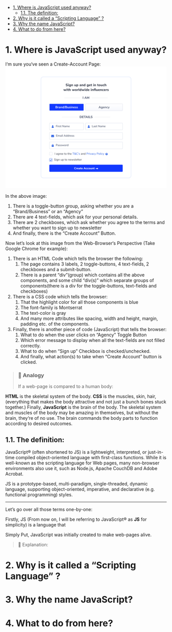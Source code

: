 - [1. Where is JavaScript used anyway?](#1-where-is-javascript-used-anyway)
  - [1.1. The definition:](#11-the-definition)
- [2. Why is it called a “Scripting Language” ?](#2-why-is-it-called-a-scripting-language-)
- [3. Why the name JavaScript?](#3-why-the-name-javascript)
- [4. What to do from here?](#4-what-to-do-from-here)

# 1. Where is JavaScript used anyway?

I‘m sure you‘ve seen a Create-Account Page: ![Login UI Page](./media/UI_1.jpg)

In the above image:

1. There is a toggle-button group, asking whether you are a “Brand/Business” or
   an “Agency”
2. There are 4 text-fields, which ask for your personal details.
3. There are 2 checkboxes, which ask whether you agree to the terms and whether
   you want to sign up to newsletter
4. And finally, there is the “Create Account” Button.

Now let’s look at this image from the Web-Browser‘s Perspective (Take Google
Chrome for example):

1. There is an HTML Code which tells the browser the following:
   1. The page contains 3 labels, 2 toggle-buttons, 4 text-fields, 2 checkboxes
      and a submit-button.
   2. There is a parent “div”(group) which contains all the above components,
      and some child “div(s)” which separate groups of components(there is a div
      for the toggle-buttons, text-fields and checkboxes)
2. There is a CSS code which tells the browser:
   1. That the highlight color for all those components is blue
   2. The font-family is Montserrat
   3. The text-color is gray
   4. And many more attributes like spacing, width and height, margin, padding
      etc. of the components.
3. Finally, there is another piece of code (JavaScript) that tells the browser:
   1. What to do when the user clicks on “Agency” Toggle Button
   2. Which error message to display when all the text-fields are not filled
      correctly.
   3. What to do when “Sign up” Checkbox is checked/unchecked.
   4. And finally, what action(s) to take when “Create Account” button is
      clicked.

> ### 🎐 Analogy
>
> If a web-page is compared to a human body:

**HTML** is the skeletal system of the body. **CSS** is the muscles, skin, hair,
(everything that makes the body attractive and not just a bunch bones stuck
together.) Finally, **JavaScript** is the brain of the body. The skeletal system
and muscles of the body may be amazing in themselves, but without the brain,
they‘re of no use. The brain commands the body parts to function according to
desired outcomes.

## 1.1. The definition:

JavaScript® (often shortened to JS) is a lightweight, interpreted, or
just-in-time compiled object-oriented language with first-class functions. While
it is well-known as the scripting language for Web pages, many non-browser
environments also use it, such as Node.js, Apache CouchDB and Adobe Acrobat.

JS is a prototype-based, multi-paradigm, single-threaded, dynamic language,
supporting object-oriented, imperative, and declarative (e.g. functional
programming) styles.

---

Let’s go over all those terms one-by-one:

Firstly, JS (From now on, I will be referring to JavaScript® as **JS** for
simplicity) is a language that

Simply Put, JavaScript was initially created to make web-pages alive.

> 🧩 Explanation:

# 2. Why is it called a “Scripting Language” ?

# 3. Why the name JavaScript?

# 4. What to do from here?
